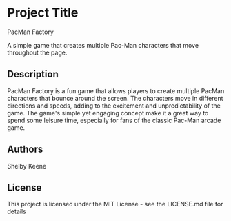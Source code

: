 
# Project Title
PacMan Factory

A simple game that creates multiple Pac-Man characters that move throughout the page.

## Description

PacMan Factory is a fun game that allows players to create multiple PacMan characters that 
bounce around the screen. The characters move in different directions and speeds, adding 
to the excitement and unpredictability of the game. The game's simple yet engaging concept
make it a great way to spend some leisure time, especially for fans of the classic Pac-Man 
arcade game.

## Authors

Shelby Keene

## License

This project is licensed under the MIT License - see the LICENSE.md file for details
